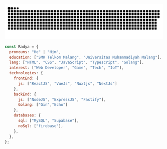 
![Uler SVG](https://raw.githubusercontent.com/RadyaI/RadyaI/master/uler.svg)

```javascript
const Radya = {
  pronouns: "He" | "Him",
  education: ["SMK Telkom Malang", "Universitas Muhammadiyah Malang"],
  lang: ["HTML", "CSS", "JavaScript", "Typescript", "Golang"],
  interest: ["Web Developer", "Game", "Tech", "IoT"],
  technologies: {
    frontEnd: {
      js: ["ReactJS", "VueJs", "Nuxtjs", "NextJs"]
    },
    backEnd: {
      js: ["NodeJS", "ExpressJS", "Fastify"],
      Golang: ["Gin","Echo"]
    },
    databases: {
      sql: ["MySQL", "Supabase"],
      noSql: ["firebase"],
    },
  },
};
```

 <br> <br> <br> <br>

